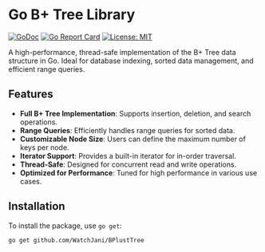 # Go B+ Tree Library

[![GoDoc](https://godoc.org/github.com/WatchJani/BPlustTree?status.svg)](https://pkg.go.dev/github.com/yourusername/bplustree)
[![Go Report Card](https://goreportcard.com/badge/github.com/WatchJani/BPlustTree)](https://goreportcard.com/report/github.com/yourusername/bplustree)
[![License: MIT](https://img.shields.io/badge/License-MIT-blue.svg)](https://opensource.org/licenses/MIT)

A high-performance, thread-safe implementation of the B+ Tree data structure in Go. Ideal for database indexing, sorted data management, and efficient range queries.

## Features

- **Full B+ Tree Implementation**: Supports insertion, deletion, and search operations.
- **Range Queries**: Efficiently handles range queries for sorted data.
- **Customizable Node Size**: Users can define the maximum number of keys per node.
- **Iterator Support**: Provides a built-in iterator for in-order traversal.
- **Thread-Safe**: Designed for concurrent read and write operations.
- **Optimized for Performance**: Tuned for high performance in various use cases.

## Installation

To install the package, use `go get`:

```sh
go get github.com/WatchJani/BPlustTree
